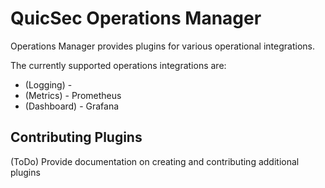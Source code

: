 # QuicSec Operations Manager

Operations Manager provides plugins for various operational integrations.

The currently supported operations integrations are:


* (Logging) - 
* (Metrics) - Prometheus
* (Dashboard) - Grafana

## Contributing Plugins

(ToDo) Provide documentation on creating and contributing additional plugins


